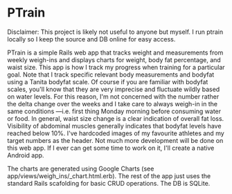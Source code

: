 PTrain
======

Disclaimer: This project is likely not useful to anyone but myself. I run
ptrain locally so I keep the source and DB online for easy access.

PTrain is a simple Rails web app that tracks weight and measurements from
weekly weigh-ins and displays charts for weight, body fat percentage, and waist
size. This app is how I track my progress when training for a particular goal.
Note that I track specific relevant body measurements and bodyfat using a
Tanita bodyfat scale. Of course if you are familiar with bodyfat scales, you'll
know that they are very imprecise and fluctuate wildly based on water levels.
For this reason, I'm not concerned with the number rather the delta change over
the weeks and I take care to always weigh-in in the same conditions &mdash;i.e.
first thing Monday morning before consuming water or food. In general, waist
size change is a clear indication of overall fat loss. Visibility of abdominal
muscles generally indicates that bodyfat levels have reached below 10%. I've
hardcoded images of my favourite athletes and my target numbers as the header.
Not much more development will be done on this web app. If I ever can get some
time to work on it, I'll create a native Android app.

The charts are generated using Google Charts (see
app/views/weigh_ins/_chart.html.erb). The rest of the app just uses the
standard Rails scafolding for basic CRUD operations. The DB is SQLite.
